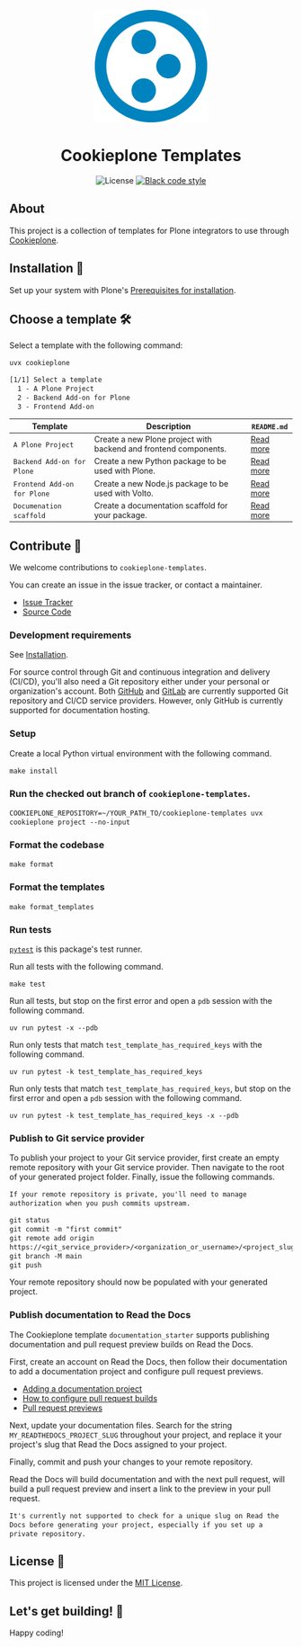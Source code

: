<p align="center">
    <img alt="Plone Logo" width="200px" src="https://raw.githubusercontent.com/plone/.github/main/plone-logo.png">
</p>

<h1 align="center">
  Cookieplone Templates
</h1>

<div align="center">

![License](https://img.shields.io/github/license/plone/cookieplone-templates)
[![Black code style](https://img.shields.io/badge/code%20style-black-000000.svg)](https://github.com/ambv/black)

</div>

## About

This project is a collection of templates for Plone integrators to use through [Cookieplone](https://github.com/plone/cookieplone "Link to the GitHub repository of Cookieplone").


## Installation 💾

Set up your system with Plone's [Prerequisites for installation](https://6.docs.plone.org/install/create-project-cookieplone.html#prerequisites-for-installation).


## Choose a template 🛠️

Select a template with the following command:

```shell
uvx cookieplone
```

```text
[1/1] Select a template
  1 - A Plone Project
  2 - Backend Add-on for Plone
  3 - Frontend Add-on
```

| Template | Description | `README.md` |
| --------- | --------- | --------- |
| `A Plone Project`  | Create a new Plone project with backend and frontend components. | [Read more](./templates/projects/monorepo/README.md) |
| `Backend Add-on for Plone`  | Create a new Python package to be used with Plone. | [Read more](./templates/add-ons/backend/README.md) |
| `Frontend Add-on for Plone`  | Create a new Node.js package to be used with Volto. | [Read more](./templates/add-ons/frontend/README.md) |
| `Documenation scaffold`  | Create a documentation scaffold for your package. | [Read more](./templates/add-ons/documentation_starter/README.md) |


## Contribute 🤝

We welcome contributions to `cookieplone-templates`.

You can create an issue in the issue tracker, or contact a maintainer.

- [Issue Tracker](https://github.com/plone/cookieplone-templates/issues)
- [Source Code](https://github.com/plone/cookieplone-templates/)


### Development requirements

See [Installation](#installation-).

For source control through Git and continuous integration and delivery (CI/CD), you'll also need a Git repository either under your personal or organization's account.
Both [GitHub](https://github.com/) and [GitLab](https://about.gitlab.com/) are currently supported Git repository and CI/CD service providers.
However, only GitHub is currently supported for documentation hosting.


### Setup

Create a local Python virtual environment with the following command.

```shell
make install
```

### Run the checked out branch of `cookieplone-templates`.

```shell
COOKIEPLONE_REPOSITORY=~/YOUR_PATH_TO/cookieplone-templates uvx cookieplone project --no-input
```


### Format the codebase

```shell
make format
```


### Format the templates

```shell
make format_templates
```


### Run tests

[`pytest`](https://docs.pytest.org/) is this package's test runner.

Run all tests with the following command.

```shell
make test
```

Run all tests, but stop on the first error and open a `pdb` session with the following command.

```shell
uv run pytest -x --pdb
```

Run only tests that match `test_template_has_required_keys` with the following command.

```shell
uv run pytest -k test_template_has_required_keys
```

Run only tests that match `test_template_has_required_keys`, but stop on the first error and open a `pdb` session with the following command.

```shell
uv run pytest -k test_template_has_required_keys -x --pdb
```


### Publish to Git service provider

To publish your project to your Git service provider, first create an empty remote repository with your Git service provider.
Then navigate to the root of your generated project folder.
Finally, issue the following commands.

```{note}
If your remote repository is private, you'll need to manage authorization when you push commits upstream.
```

```shell
git status
git commit -m "first commit"
git remote add origin https://<git_service_provider>/<organization_or_username>/<project_slug>.git
git branch -M main
git push
```

Your remote repository should now be populated with your generated project.


### Publish documentation to Read the Docs

The Cookieplone template `documentation_starter` supports publishing documentation and pull request preview builds on Read the Docs.

First, create an account on Read the Docs, then follow their documentation to add a documentation project and configure pull request previews.

-   [Adding a documentation project](https://docs.readthedocs.com/platform/stable/intro/add-project.html)
-   [How to configure pull request builds](https://docs.readthedocs.com/platform/stable/guides/pull-requests.html)
-   [Pull request previews](https://docs.readthedocs.com/platform/stable/pull-requests.html)

Next, update your documentation files.
Search for the string `MY_READTHEDOCS_PROJECT_SLUG` throughout your project, and replace it your project's slug that Read the Docs assigned to your project.

Finally, commit and push your changes to your remote repository.

Read the Docs will build documentation and with the next pull request, will build a pull request preview and insert a link to the preview in your pull request.

```{note}
It's currently not supported to check for a unique slug on Read the Docs before generating your project, especially if you set up a private repository.
```


## License 📜

This project is licensed under the [MIT License](/LICENSE).


## Let's get building! 🚀

Happy coding!

